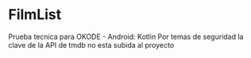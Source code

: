 # FilmList
Prueba tecnica para OKODE -  Android: Kotlin
Por temas de seguridad la clave de la API de tmdb no esta subida al proyecto
